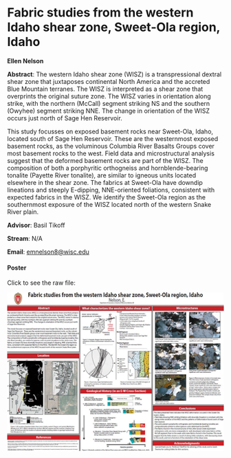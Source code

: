 # Fabric studies from the western Idaho shear zone, Sweet-Ola region, Idaho

**Ellen Nelson**

**Abstract**: The western Idaho shear zone (WISZ) is a transpressional dextral shear zone that juxtaposes continental North America and the accreted Blue Mountain terranes. The WISZ is interpreted as a shear zone that overprints the original suture zone.  The WISZ varies in orientation along strike, with the northern (McCall) segment striking NS and the southern (Owyhee) segment striking NNE.  The change in orientation of the WISZ occurs just north of Sage Hen Reservoir.

This study focusses on exposed basement rocks near Sweet-Ola, Idaho, located south of Sage Hen Reservoir.  These are the westernmost exposed basement rocks, as the voluminous Columbia River Basalts Groups cover most basement rocks to the west.  Field data and microstructural analysis suggest that the deformed basement rocks are part of the WISZ.  The composition of both a porphyritic orthogneiss and hornblende-bearing tonalite (Payette River tonalite), are similar to igneous units located elsewhere in the shear zone. The fabrics at Sweet-Ola have downdip lineations and steeply E-dipping, NNE-oriented foliations, consistent with expected fabrics in the WISZ.  We identify the Sweet-Ola region as the southernmost exposure of the WISZ located north of the western Snake River plain.  



**Advisor**: Basil Tikoff

**Stream**: N/A

**Email**: [emnelson8@wisc.edu](mailto:emnelson8@wisc.edu)

#### Poster
Click to see the raw file:

[![enelson_thumb](../../img/enelson_thumb.jpg)](../../docs/enelson.pdf)
